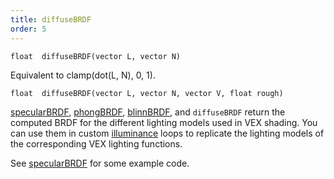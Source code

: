 ```yaml
---
title: diffuseBRDF
order: 5
---
```

`float  diffuseBRDF(vector L, vector N)`

Equivalent to clamp(dot(L, N), 0, 1).

`float  diffuseBRDF(vector L, vector N, vector V, float rough)`

[specularBRDF](specularBRDF.html "Returns the computed BRDFs for the different lighting models used in VEX shading."), [phongBRDF](phongBRDF.html), [blinnBRDF](blinnBRDF.html),
and `diffuseBRDF` return the computed BRDF for the
different lighting models used in VEX shading. You can use them in
custom [illuminance](./illuminance "Loops through all light sources in the scene, calling the light shader for each light source to set the Cl and L global variables.") loops to replicate the lighting models of the
corresponding VEX lighting functions.

See [specularBRDF](specularBRDF.html "Returns the computed BRDFs for the different lighting models used in VEX shading.") for some example code.
